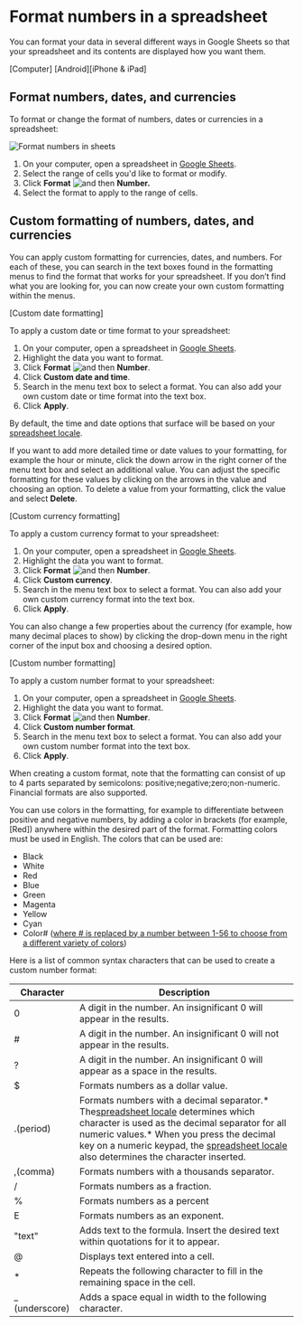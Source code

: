 # Format numbers in a spreadsheet

You can format your data in several different ways in Google Sheets so that your spreadsheet and its contents are displayed how you want them.

[Computer] [Android][iPhone & iPad]

## Format numbers, dates, and currencies

To format or change the format of numbers, dates or currencies in a spreadsheet:

![Format numbers in sheets](https://storage.googleapis.com/support-kms-prod/tTL3zochVUTPypX4Ap538wuawPAVrW0K4ViU)

1. On your computer, open a spreadsheet in [Google Sheets](https://docs.google.com/spreadsheets/).
2. Select the range of cells you'd like to format or modify.
3. Click **Format** ![and then](https://lh3.googleusercontent.com/QbWcYKta5vh_4-OgUeFmK-JOB0YgLLoGh69P478nE6mKdfpWQniiBabjF7FVoCVXI0g=h36) **Number.**
4. Select the format to apply to the range of cells.

## Custom formatting of numbers, dates, and currencies

You can apply custom formatting for currencies, dates, and numbers. For each of these, you can search in the text boxes found in the formatting menus to find the format that works for your spreadsheet. If you don’t find what you are looking for, you can now create your own custom formatting within the menus.

[Custom date formatting]

To apply a custom date or time format to your spreadsheet:

1. On your computer, open a spreadsheet in [Google Sheets](https://docs.google.com/spreadsheets/).
2. Highlight the data you want to format.
3. Click **Format** ![and then](https://lh3.googleusercontent.com/QbWcYKta5vh_4-OgUeFmK-JOB0YgLLoGh69P478nE6mKdfpWQniiBabjF7FVoCVXI0g=h36) **Number**.
4. Click **Custom date and time**.
5. Search in the menu text box to select a format. You can also add your own custom date or time format into the text box.
6. Click **Apply**.

By default, the time and date options that surface will be based on your [spreadsheet locale](https://support.google.com/docs/answer/58515).

If you want to add more detailed time or date values to your formatting, for example the hour or minute, click the down arrow in the right corner of the menu text box and select an additional value. You can adjust the specific formatting for these values by clicking on the arrows in the value and choosing an option. To delete a value from your formatting, click the value and select **Delete**.

[Custom currency formatting]

To apply a custom currency format to your spreadsheet:

1. On your computer, open a spreadsheet in [Google Sheets](https://docs.google.com/spreadsheets/).
2. Highlight the data you want to format.
3. Click **Format** ![and then](https://lh3.googleusercontent.com/QbWcYKta5vh_4-OgUeFmK-JOB0YgLLoGh69P478nE6mKdfpWQniiBabjF7FVoCVXI0g=h36) **Number**.
4. Click **Custom currency**.
5. Search in the menu text box to select a format. You can also add your own custom currency format into the text box.
6. Click **Apply**.

You can also change a few properties about the currency (for example, how many decimal places to show) by clicking the drop-down menu in the right corner of the input box and choosing a desired option.

[Custom number formatting]

To apply a custom number format to your spreadsheet:

1. On your computer, open a spreadsheet in [Google Sheets](https://docs.google.com/spreadsheets/).
2. Highlight the data you want to format.
3. Click **Format** ![and then](https://lh3.googleusercontent.com/QbWcYKta5vh_4-OgUeFmK-JOB0YgLLoGh69P478nE6mKdfpWQniiBabjF7FVoCVXI0g=h36) **Number**.
4. Click **Custom number format**.
5. Search in the menu text box to select a format. You can also add your own custom number format into the text box.
6. Click **Apply**.

When creating a custom format, note that the formatting can consist of up to 4 parts separated by semicolons: positive;negative;zero;non-numeric. Financial formats are also supported.

You can use colors in the formatting, for example to differentiate between positive and negative numbers, by adding a color in brackets (for example, [Red]) anywhere within the desired part of the format. Formatting colors must be used in English. The colors that can be used are:

* Black
* White
* Red
* Blue
* Green
* Magenta
* Yellow
* Cyan
* Color# ([where # is replaced by a number between 1-56 to choose from a different variety of colors](https://developers.google.com/sheets/api/guides/formats#meta_instructions))

Here is a list of common syntax characters that can be used to create a custom number format:


| Character       | Description                                                                                                                                                                                                                                                                                                                                                              |
| --------------- | ------------------------------------------------------------------------------------------------------------------------------------------------------------------------------------------------------------------------------------------------------------------------------------------------------------------------------------------------------------------------ |
| 0               | A digit in the number. An insignificant 0 will appear in the results.                                                                                                                                                                                                                                                                                                    |
| #               | A digit in the number. An insignificant 0 will not appear in the results.                                                                                                                                                                                                                                                                                                |
| ?               | A digit in the number. An insignificant 0 will appear as a space in the results.                                                                                                                                                                                                                                                                                         |
| \$              | Formats numbers as a dollar value.                                                                                                                                                                                                                                                                                                                                       |
| .(period)       | Formats numbers with a decimal separator.* The[spreadsheet locale](https://support.google.com/docs/answer/58515) determines which character is used as the decimal separator for all numeric values.* When you press the decimal key on a numeric keypad, the [spreadsheet locale](https://support.google.com/docs/answer/58515) also determines the character inserted. |
| ,(comma)        | Formats numbers with a thousands separator.                                                                                                                                                                                                                                                                                                                              |
| /               | Formats numbers as a fraction.                                                                                                                                                                                                                                                                                                                                           |
| %               | Formats numbers as a percent                                                                                                                                                                                                                                                                                                                                             |
| E               | Formats numbers as an exponent.                                                                                                                                                                                                                                                                                                                                          |
| "text"          | Adds text to the formula. Insert the desired text within quotations for it to appear.                                                                                                                                                                                                                                                                                    |
| @               | Displays text entered into a cell.                                                                                                                                                                                                                                                                                                                                       |
| \*              | Repeats the following character to fill in the remaining space in the cell.                                                                                                                                                                                                                                                                                              |
| \_ (underscore) | Adds a space equal in width to the following character.                                                                                                                                                                                                                                                                                                                  |
